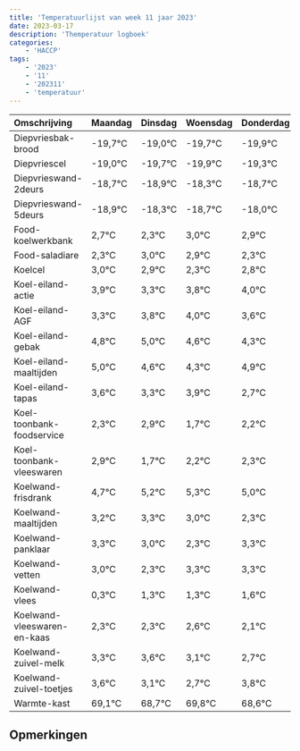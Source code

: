 ```yaml
---
title: 'Temperatuurlijst van week 11 jaar 2023'
date: 2023-03-17
description: 'Themperatuur logboek'
categories:
    - 'HACCP'
tags:
    - '2023'
    - '11'
    - '202311'
    - 'temperatuur'
---
```

|Omschrijving|Maandag|Dinsdag|Woensdag|Donderdag|Vrijdag|Zaterdag|Zondag|
|:---|:---|:---|:---|:---|:---|:---|:---|
|Diepvriesbak-brood|-19,7°C|-19,0°C|-19,7°C|-19,9°C|-19,3°C| | |
|Diepvriescel|-19,0°C|-19,7°C|-19,9°C|-19,3°C|-19,7°C| | |
|Diepvrieswand-2deurs|-18,7°C|-18,9°C|-18,3°C|-18,7°C|-18,0°C| | |
|Diepvrieswand-5deurs|-18,9°C|-18,3°C|-18,7°C|-18,0°C|-18,1°C| | |
|Food-koelwerkbank|2,7°C|2,3°C|3,0°C|2,9°C|2,3°C| | |
|Food-saladiare|2,3°C|3,0°C|2,9°C|2,3°C|2,8°C| | |
|Koelcel|3,0°C|2,9°C|2,3°C|2,8°C|3,0°C| | |
|Koel-eiland-actie|3,9°C|3,3°C|3,8°C|4,0°C|3,6°C| | |
|Koel-eiland-AGF|3,3°C|3,8°C|4,0°C|3,6°C|3,3°C| | |
|Koel-eiland-gebak|4,8°C|5,0°C|4,6°C|4,3°C|4,9°C| | |
|Koel-eiland-maaltijden|5,0°C|4,6°C|4,3°C|4,9°C|3,7°C| | |
|Koel-eiland-tapas|3,6°C|3,3°C|3,9°C|2,7°C|3,2°C| | |
|Koel-toonbank-foodservice|2,3°C|2,9°C|1,7°C|2,2°C|2,3°C| | |
|Koel-toonbank-vleeswaren|2,9°C|1,7°C|2,2°C|2,3°C|2,0°C| | |
|Koelwand-frisdrank|4,7°C|5,2°C|5,3°C|5,0°C|4,3°C| | |
|Koelwand-maaltijden|3,2°C|3,3°C|3,0°C|2,3°C|3,3°C| | |
|Koelwand-panklaar|3,3°C|3,0°C|2,3°C|3,3°C|3,3°C| | |
|Koelwand-vetten|3,0°C|2,3°C|3,3°C|3,3°C|3,6°C| | |
|Koelwand-vlees|0,3°C|1,3°C|1,3°C|1,6°C|1,1°C| | |
|Koelwand-vleeswaren-en-kaas|2,3°C|2,3°C|2,6°C|2,1°C|1,7°C| | |
|Koelwand-zuivel-melk|3,3°C|3,6°C|3,1°C|2,7°C|3,8°C| | |
|Koelwand-zuivel-toetjes|3,6°C|3,1°C|2,7°C|3,8°C|2,6°C| | |
|Warmte-kast|69,1°C|68,7°C|69,8°C|68,6°C|69,3°C| | |

## Opmerkingen


